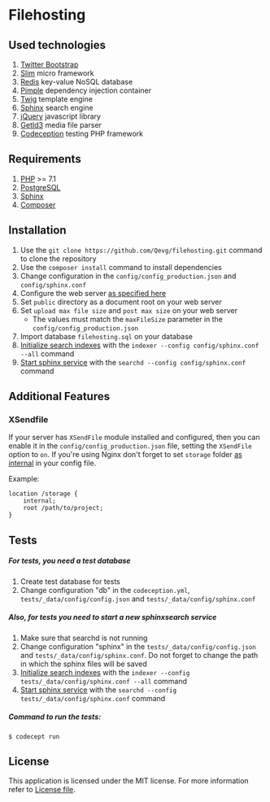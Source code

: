 # Filehosting

## Used technologies
1. [Twitter Bootstrap]
2. [Slim] micro framework
3. [Redis] key-value NoSQL database
4. [Pimple] dependency injection container
5. [Twig] template engine
6. [Sphinx] search engine
6. [jQuery] javascript library
7. [GetId3] media file parser
8. [Codeception] testing PHP framework

## Requirements
1. [PHP] >= 7.1
2. [PostgreSQL]
3. [Sphinx]
4. [Composer]

## Installation
1. Use the `git clone https://github.com/Qevg/filehosting.git` command to clone the repository
2. Use the `composer install` command to install dependencies
3. Change configuration in the `config/config_production.json` and `config/sphinx.conf`
4. Сonfigure the web server [as specified here]
5. Set `public` directory as a document root on your web server
6. Set `upload max file size` and `post max size` on your web server
    * The values must match the `maxFileSize` parameter in the `config/config_production.json`
7. Import database `filehosting.sql` on your database
8. [Initialize search indexes] with the `indexer --config config/sphinx.conf --all` command
9. [Start sphinx service] with the `searchd --config config/sphinx.conf` command

## Additional Features
### XSendfile
If your server has `XSendFile` module installed and configured, then you can enable it in the `config/config_production.json` file, setting the `XSendFile` option to `on`. If you're using Nginx don't forget to set `storage` folder [as internal] in your config file.

Example:
```
location /storage {
    internal;
    root /path/to/project;
}
```

## Tests
##### For tests, you need a test database
1. Create test database for tests
2. Change configuration "db" in the `codeception.yml`, `tests/_data/config/config.json` and `tests/_data/config/sphinx.conf`

##### Also, for tests you need to start a new sphinxsearch service
1. Make sure that searchd is not running
2. Change configuration "sphinx" in the `tests/_data/config/config.json` and `tests/_data/config/sphinx.conf`. Do not forget to change the path in which the sphinx files will be saved
3. [Initialize search indexes] with the `indexer --config tests/_data/config/sphinx.conf --all` command
4. [Start sphinx service] with the `searchd --config tests/_data/config/sphinx.conf` command

##### Command to run the tests:
```
$ codecept run
```

## License
This application is licensed under the MIT license. For more information refer to [License file].

[Twitter Bootstrap]: <https://getbootstrap.com/>
[Slim]: <https://www.slimframework.com/>
[Redis]: <https://redis.io/>
[Pimple]: <https://pimple.symfony.com/>
[Twig]: <https://twig.symfony.com/>
[Sphinx]: <http://sphinxsearch.com/>
[jQuery]: <https://jquery.org/>
[GetId3]: <http://getid3.sourceforge.net/>
[Codeception]: <https://codeception.com/>
[PHP]: <https://secure.php.net/>
[PostgreSQL]: <https://www.postgresql.org/>
[Composer]: <https://getcomposer.org/>
[as specified here]: <https://www.slimframework.com/docs/v3/start/web-servers.html>
[Initialize search indexes]: <http://sphinxsearch.com/docs/current/ref-indexer.html>
[Start sphinx service]: <http://sphinxsearch.com/docs/current/ref-searchd.html>
[as internal]: <https://nginx.org/en/docs/http/ngx_http_core_module.html#internal>
[License file]: <https://github.com/Qevg/filehosting/blob/master/LICENSE>